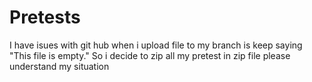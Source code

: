 # Pretests

I have isues with git hub when i upload file to my branch is keep saying "This file is empty." So i decide to zip all my pretest in zip file please understand my situation
